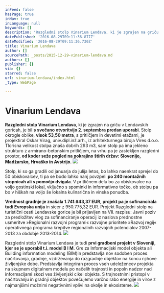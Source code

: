 ```yaml
---
inFeed: false
hasPage: true
inNav: true
inLanguage: null
keywords: []
description: "Razgledni stolp Vinarium Lendava, ki je zgrajen na griču v Lendavskih goricah, je bil\_\_s svečano otvoritvijo 2. septembra predan uporabi. Stolp okrogle oblike, visok 53,50 metra,\n s pritličjem in devetimi etažami, je projektiral Oskar Virag, \nuniv.dipl.inž.arh., iz arhitekturnega biroja Vires d.o.o. Tlorisna \nvelikost stolpa znaša dobrih 293 m3, sam stolp pa ima jekleno strukturo z\n armirano-betonskim pritličjem, na vrhu pa je zastekljen razgledni \nprostor, od koder seže pogled na pokrajino štirih držav: Slovenijo, Madžarsko, Hrvaško in Avstrijo."
datePublished: '2016-08-29T09:11:36.877Z'
dateModified: '2016-08-29T09:11:36.730Z'
title: Vinarium Lendava
author: []
sourcePath: _posts/2015-12-29-vinarium-lendava.md
authors: []
publisher: {}
via: {}
starred: false
url: vinarium-lendava/index.html
_type: WebPage

---
```

# Vinarium Lendava

**Razgledni stolp Vinarium Lendava**, ki je zgrajen na griču v Lendavskih goricah, je bil **s svečano otvoritvijo 2\. septembra predan uporabi**. Stolp okrogle oblike, **visok 53,50 metra**,
s pritličjem in devetimi etažami, je projektiral Oskar Virag, 
univ.dipl.inž.arh., iz arhitekturnega biroja Vires d.o.o. Tlorisna 
velikost stolpa znaša dobrih 293 m3, sam stolp pa ima jekleno strukturo z
armirano-betonskim pritličjem, na vrhu pa je zastekljen razgledni 
prostor, **od koder seže pogled na pokrajino štirih držav: Slovenijo, Madžarsko, Hrvaško in Avstrijo.**
![](https://the-grid-user-content.s3-us-west-2.amazonaws.com/aae6484e-0ccb-4b2c-a4ee-ad4a3878b1bc.jpg)

Stolp, ki so ga gradili od januarja do julija letos, bo lahko 
naenkrat sprejel do 50 obiskovalcev, ti pa se bodo lahko nanj povzpeli **po 240 montažnih stopnicah ali s pomočjo dvigala**.
V pritličnem delu bo za obiskovalce na voljo gostinski lokal, vključno s
spominki in informativno točko, ob stolpu pa bo v hiškah na voljo še 
lokalna kulinarična in vinska ponudba.

**Vrednost gradnje je znašala 1.741.643,37 EUR**, **projekt pa je sofinancirala tudi Evropska unija**
in sicer z 950.775,32 EUR. Projekt Razgledni stolp na turistični cesti 
Lendavske gorice je bil prijavljen na VII. razpisu: Javni poziv za 
predložitev vlog za sofinanciranje operacij iz naslova prednostne 
usmeritve »Regionalni razvojni programi« razvojne prioritete »Razvoj 
regij« operativnega programa krepitve regionalnih razvojnih potencialov 
2007-2013 za obdobje 2013-2014\.
![](https://the-grid-user-content.s3-us-west-2.amazonaws.com/fad88c74-02d8-457a-9536-cdf0bea89094.jpg)

Razgledni stolp Vinarium Lendava je tudi **prvi gradbeni projekt v Sloveniji, kjer se je uporabil t.i. model B I M.**
Gre za Informacijski model objekta ali Building information modeling 
(BIM)in  predstavlja nov sodoben proces načrtovanja, gradnje, 
vzdrževanja do razgradnje objektov na koncu njihove življenjske dobe. 
Predstavlja integriran proces vseh udeležencev projekta na skupnem 
digitalnem modelu po načelih trajnosti in popoln nadzor nad 
informacijami skozi ves življenjski cikel objekta. S trajnostnimi 
pristopi v načrtovanju in gradnji objektov povečujemo varčno rabo 
energije in virov z najmanjšimi možnimi negativnimi vplivi na okolje in 
ekosisteme.
![](https://the-grid-user-content.s3-us-west-2.amazonaws.com/bbad971d-c342-4af7-a031-aa3a7776411e.jpg)